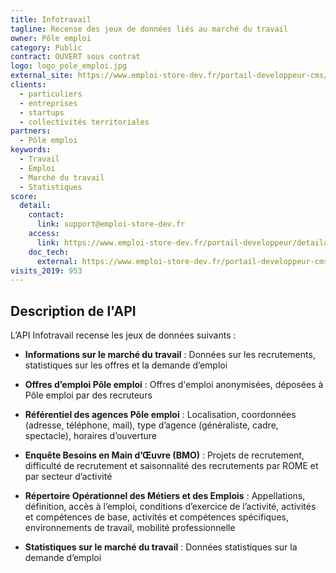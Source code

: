 ```yaml
---
title: Infotravail
tagline: Recense des jeux de données liés au marché du travail
owner: Pôle emploi
category: Public
contract: OUVERT sous contrat
logo: logo_pole_emploi.jpg
external_site: https://www.emploi-store-dev.fr/portail-developpeur-cms/home/catalogue-des-api/documentation-des-api/api/api-infotravail-v1.html
clients:
  - particuliers
  - entreprises
  - startups
  - collectivités territoriales
partners:
  - Pôle emploi
keywords:
  - Travail
  - Emploi
  - Marché du travail
  - Statistiques
score:
  detail:
    contact:
      link: support@emploi-store-dev.fr
    access:
      link: https://www.emploi-store-dev.fr/portail-developpeur/detailapicatalogue/57909ba23b2b8d019ee6cc5e
    doc_tech:
      external: https://www.emploi-store-dev.fr/portail-developpeur-cms/home/catalogue-des-api/documentation-des-api/api/api-infotravail-v1.html
visits_2019: 953
---
```


## Description de l'API

L’API Infotravail recense les jeux de données suivants :

- **Informations sur le marché du travail** :
Données sur les recrutements, statistiques sur les offres et la demande d’emploi

- **Offres d’emploi Pôle emploi** :
Offres d'emploi anonymisées, déposées à Pôle emploi par des recruteurs

- **Référentiel des agences Pôle emploi** :
Localisation, coordonnées (adresse, téléphone, mail), type d’agence (généraliste, cadre, spectacle), horaires d’ouverture

- **Enquête Besoins en Main d’Œuvre (BMO)** :
Projets de recrutement, difficulté de recrutement et saisonnalité des recrutements par ROME et par secteur d’activité

- **Répertoire Opérationnel des Métiers et des Emplois** :
Appellations, définition, accès à l’emploi, conditions d’exercice de l’activité, activités et compétences de base, activités et compétences spécifiques, environnements de travail, mobilité professionnelle

- **Statistiques sur le marché du travail** :
Données statistiques sur la demande d’emploi
